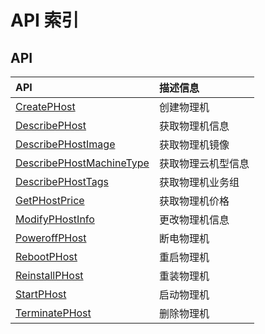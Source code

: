 # API 索引

## API

| API | 描述信息 |
|:---|:---|
|[CreatePHost](api/uphost-api/create_phost)|创建物理机|
|[DescribePHost](api/uphost-api/describe_phost)|获取物理机信息|
|[DescribePHostImage](api/uphost-api/describe_phost_image)|获取物理机镜像|
|[DescribePHostMachineType](api/uphost-api/describe_phost_machine_type)|获取物理云机型信息|
|[DescribePHostTags](api/uphost-api/describe_phost_tags)|获取物理机业务组|
|[GetPHostPrice](api/uphost-api/get_phost_price)|获取物理机价格|
|[ModifyPHostInfo](api/uphost-api/modify_phost_info)|更改物理机信息|
|[PoweroffPHost](api/uphost-api/poweroff_phost)|断电物理机|
|[RebootPHost](api/uphost-api/reboot_phost)|重启物理机|
|[ReinstallPHost](api/uphost-api/reinstall_phost)|重装物理机|
|[StartPHost](api/uphost-api/start_phost)|启动物理机|
|[TerminatePHost](api/uphost-api/terminate_phost)|删除物理机|

